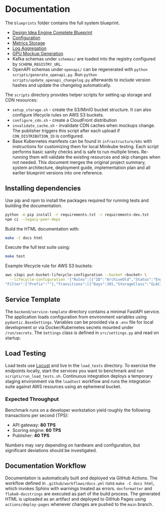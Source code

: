 # Documentation

The `blueprints` folder contains the full system blueprint.

- [Design Idea Engine Complete Blueprint](blueprints/DesignIdeaEngineCompleteBlueprint.md)
- [Configuration](configuration.md)
- [Metrics Storage](metrics_storage.md)
- [Log Aggregation](logs_with_loki.md)
- [GPU Mockup Generation](mockup_generation.md)
- Kafka schemas under `schemas/` are loaded into the registry configured by `SCHEMA_REGISTRY_URL`.
- OpenAPI schemas under `openapi/` can be regenerated with `python scripts/generate_openapi.py`.
  Run `python scripts/update_openapi_changelog.py` afterwards to include version
  hashes and update the changelog automatically.

The `scripts` directory provides helper scripts for setting up storage and CDN resources:

- `setup_storage.sh` - create the S3/MinIO bucket structure.
  It can also configure lifecycle rules on AWS S3 buckets.
- `configure_cdn.sh` - create a CloudFront distribution
- `invalidate_cache.sh` - invalidate CDN caches when mockups change. The
  publisher triggers this script after each upload if `CDN_DISTRIBUTION_ID` is
  configured.
- Base Kubernetes manifests can be found in `infrastructure/k8s` with instructions for
  customizing them for local Minikube testing.
  Each script performs basic sanity checks and is safe to run multiple times.
Re-running them will validate the existing resources and skip changes when not needed.
This document merges the original project summary, system architecture, deployment guide, implementation plan and all earlier blueprint versions into one reference.

## Installing dependencies

Use pip and npm to install the packages required for running tests and building the documentation.

```bash
python -m pip install -r requirements.txt -r requirements-dev.txt
npm ci --legacy-peer-deps
```

Build the HTML documentation with:

```bash
make -C docs html
```

Execute the full test suite using:

```bash
make test
```

Example lifecycle rule for AWS S3 buckets:

```bash
aws s3api put-bucket-lifecycle-configuration --bucket <bucket> \
  --lifecycle-configuration '{"Rules":[{"ID":"ArchiveOld","Status":"Enabled",\
"Filter":{"Prefix":""},"Transitions":[{"Days":365,"StorageClass":"GLACIER"}]}]}'
```

## Service Template

The `backend/service-template` directory contains a minimal FastAPI service. The
application loads configuration from environment variables using
`pydantic.BaseSettings`. Variables can be provided via a `.env` file for local
development or via Docker/Kubernetes secrets mounted under `/run/secrets`. The
`Settings` class is defined in `src/settings.py` and read on startup.

## Load Testing

Load tests use [Locust](https://locust.io/) and live in the `load_tests`
directory. To exercise the endpoints locally, start the services you want to
benchmark and run `scripts/run_load_tests.sh`. Continuous integration deploys a
temporary staging environment via the `loadtest` workflow and runs the
integration suite against AWS resources using an ephemeral bucket.

### Expected Throughput

Benchmark runs on a developer workstation yield roughly the following
transactions per second (TPS):

- API gateway: **80 TPS**
- Scoring engine: **60 TPS**
- Publisher: **40 TPS**

Numbers may vary depending on hardware and configuration, but significant
deviations should be investigated.

## Documentation Workflow

Documentation is automatically built and deployed via GitHub Actions. The
workflow defined in `.github/workflows/docs.yml` runs `make -C docs html`, which
invokes Sphinx with warnings treated as errors. `docformatter` and
`flake8-docstrings` are executed as part of the build process. The generated
HTML is uploaded as an artifact and deployed to GitHub Pages using
`actions/deploy-pages` whenever changes are pushed to the `main` branch.
